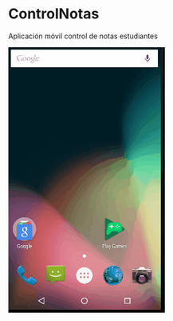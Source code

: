 # ControlNotas
Aplicación móvil control de notas estudiantes

![](https://github.com/yadier2/ControlNotas/blob/main/Animation.gif)
